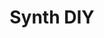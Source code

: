 ---
title: Synth DIY
layout: category
permalink: /categories/synthdiy/
taxonomy: synthdiy
entries_layout: grid
---